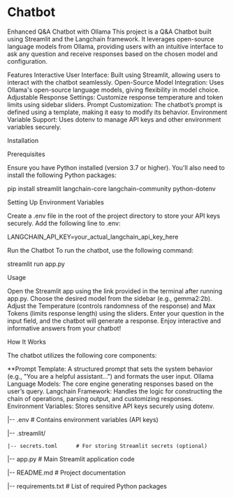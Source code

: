 # Chatbot
Enhanced Q&A Chatbot with Ollama
This project is a Q&A Chatbot built using Streamlit and the Langchain framework. It leverages open-source language models from Ollama, providing users with an intuitive interface to ask any question and receive responses based on the chosen model and configuration.

Features
Interactive User Interface: Built using Streamlit, allowing users to interact with the chatbot seamlessly.
Open-Source Model Integration: Uses Ollama's open-source language models, giving flexibility in model choice.
Adjustable Response Settings: Customize response temperature and token limits using sidebar sliders.
Prompt Customization: The chatbot’s prompt is defined using a template, making it easy to modify its behavior.
Environment Variable Support: Uses dotenv to manage API keys and other environment variables securely.

Installation

Prerequisites

Ensure you have Python installed (version 3.7 or higher). You'll also need to install the following Python packages:

pip install streamlit langchain-core langchain-community python-dotenv

Setting Up Environment Variables

Create a .env file in the root of the project directory to store your API keys securely. Add the following line to .env:

LANGCHAIN_API_KEY=your_actual_langchain_api_key_here

Run the Chatbot
To run the chatbot, use the following command:

streamlit run app.py


Usage

Open the Streamlit app using the link provided in the terminal after running app.py.
Choose the desired model from the sidebar (e.g., gemma2:2b).
Adjust the Temperature (controls randomness of the response) and Max Tokens (limits response length) using the sliders.
Enter your question in the input field, and the chatbot will generate a response.
Enjoy interactive and informative answers from your chatbot!

How It Works

The chatbot utilizes the following core components:

**Prompt Template: A structured prompt that sets the system behavior (e.g., "You are a helpful assistant...") and formats the user input.
Ollama Language Models: The core engine generating responses based on the user’s query.
Langchain Framework: Handles the logic for constructing the chain of operations, parsing output, and customizing responses.
Environment Variables: Stores sensitive API keys securely using dotenv.

|-- .env                  # Contains environment variables (API keys)

|-- .streamlit/

    |-- secrets.toml      # For storing Streamlit secrets (optional)
    
|-- app.py                # Main Streamlit application code

|-- README.md             # Project documentation

|-- requirements.txt      # List of required Python packages






